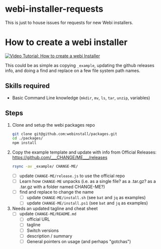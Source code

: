 # webi-installer-requests

This is just to house issues for requests for new Webi installers.

# How to create a webi installer

[![Video Tutorial: How to create a webi Installer](https://user-images.githubusercontent.com/122831/91064908-17f28100-e5ed-11ea-9cf0-ab3363cdf4f8.jpeg)](https://youtu.be/RDLyJtiyQHA)

This could be as simple as copying `_example`, updating the github releases
info, and doing a find and replace on a few file system path names.

## Skills required

- Basic Command Line knowledge (`mkdir`, `mv`, `ls`, `tar`, `unzip`, variables)

## Steps

1. Clone and setup the webi packages repo
   ```sh
   git clone git@github.com:webinstall/packages.git
   cd ./packages/
   npm install
   ```
2. Copy the example template and update with info from Official Releases:
   <https://github.com/___CHANGE/ME___/releases>
   ```sh
   rsync -av _example/ CHANGE-ME/
   ```
   - [ ] update `CHANGE-ME/release.js` to use the official repo
   - [ ] Learn how `CHANGE-ME` unpacks (i.e. as a single file? as a .tar.gz? as
         a .tar.gz with a folder named CHANGE-ME?)
   - [ ] find and replace to change the name
     - [ ] update `CHANGE-ME/install.sh` (see `bat` and `jq` as examples)
     - [ ] update `CHANGE-ME/install.ps1` (see `bat` and `jq` as examples)
3. Needs an updated tagline and cheat sheet
   - [ ] update `CHANGE-ME/README.md`
     - [ ] official URL
     - [ ] tagline
     - [ ] Switch versions
     - [ ] description / summary
     - [ ] General pointers on usage (and perhaps "gotchas")

